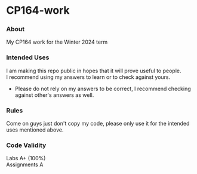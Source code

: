 # CP164-work
### About
My CP164 work for the Winter 2024 term

### Intended Uses
I am making this repo public in hopes that it will prove useful to people.
<br/> I recommend using my answers to learn or to check against yours.
- Please do not rely on my answers to be correct, I recommend checking against other's answers as well.

### Rules
Come on guys just don't copy my code, please only use it for the intended uses mentioned above.

### Code Validity
Labs A+ (100%)
<br/>Assignments A
